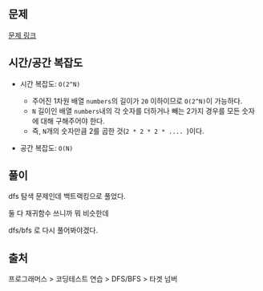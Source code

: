 ## 문제

[문제 링크](https://school.programmers.co.kr/learn/courses/30/lessons/43165)

## 시간/공간 복잡도

- 시간 복잡도: `O(2^N)`

  - 주어진 1차원 배열 `numbers`의 길이가 `20` 이하이므로 `O(2^N)`이 가능하다.
  - `N` 길이인 배열 `numbers`내의 각 숫자를 더하거나 빼는 2가지 경우를 모든 숫자에 대해 구해주어야 한다.
  - 즉, `N`개의 숫자만큼 2를 곱한 것(`2 * 2 * 2 * .... `)이다.

- 공간 복잡도: `O(N)`

## 풀이

dfs 탐색 문제인데 백트랙킹으로 풀었다.

둘 다 재귀함수 쓰니까 뭐 비슷한데

dfs/bfs 로 다시 풀어봐야겠다.

## 출처

프로그래머스 > 코딩테스트 연습 > DFS/BFS > 타겟 넘버

